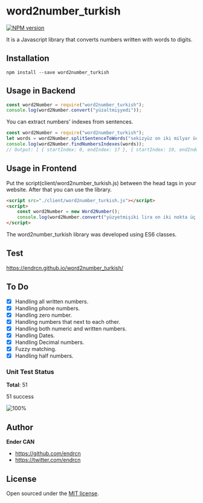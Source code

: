 # word2number_turkish

[![NPM version](https://img.shields.io/npm/v/word2number_turkish.svg)](https://www.npmjs.com/package/word2number_turkish)

It is a Javascript library that converts numbers written with words to digits.

## Installation

```
npm install --save word2number_turkish
```

## Usage in Backend

```js
const word2Number = require("word2number_turkish");
console.log(word2Number.convert("yüzaltmışyedi"));
```

You can extract numbers' indexes from sentences.

```js
const word2Number = require("word2number_turkish");
let words = word2Number.splitSentenceToWords("sekizyüz on iki milyar üç yüz kırk dört milyon beşyüz yetmişikibin dörtyüz bir lira otuz iki kuruş");
console.log(word2Number.findNumbersIndexes(words));
// Output: [ { startIndex: 0, endIndex: 17 }, { startIndex: 19, endIndex: 20 } ]
```

## Usage in Frontend

Put the script(client/word2number_turkish.js) between the head tags in your website. After that you can use the library.

```html
<script src="./client/word2number_turkish.js"></script>
<script>
    const word2Number = new Word2Number();
    console.log(word2Number.convert("yüzyetmişiki lira on iki nokta üç kuruş"));
</script>
```

The word2number_turkish library was developed using ES6 classes.

## Test

https://endrcn.github.io/word2number_turkish/

## To Do

- [x] Handling all written numbers.
- [x] Handling phone numbers.
- [x] Handling zero number.
- [x] Handling numbers that next to each other.
- [x] Handling both numeric and written numbers.
- [x] Handling Dates.
- [x] Handling Decimal numbers.
- [x] Fuzzy matching.
- [x] Handling half numbers.

### Unit Test Status

**Total**: 51

51 success

![100%](https://progress-bar.dev/100)

## Author

**Ender CAN**

- <https://github.com/endrcn>
- <https://twitter.com/endrcn>

## License

Open sourced under the [MIT license](LICENSE).

